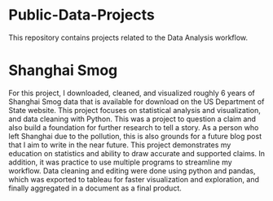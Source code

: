 # Public-Data-Projects
This repository contains projects related to the Data Analysis workflow.     

# Shanghai Smog
For this project, I downloaded, cleaned, and visualized roughly 6 years of Shanghai Smog data that is available for download on the US Department of State website. This project focuses on statistical analysis and visualization, and data cleaning with Python. This was a project to question a claim and also build a foundation for further research to tell a story. As a person who left Shanghai due to the pollution, this is also grounds for a future blog post that I aim to write in the near future. This project demonstrates my education on statistics and ability to draw accurate and supported claims. In addition, it was practice to use multiple programs to streamline my workflow. Data cleaning and editing were done using python and pandas, which was exported to tableau for faster visualization and exploration, and finally aggregated in a document as a final product.
